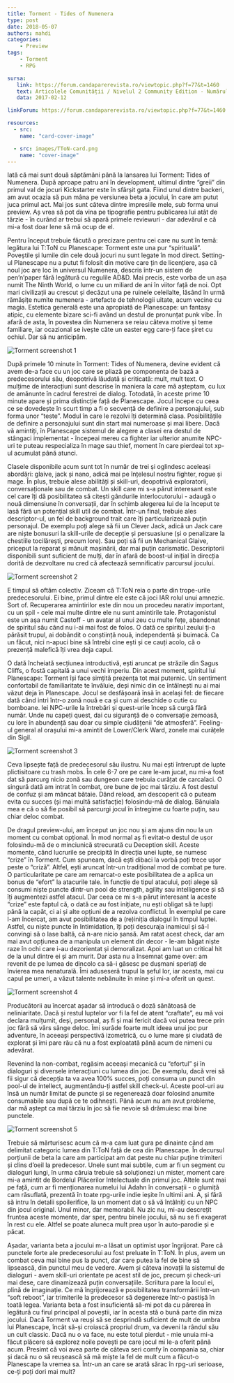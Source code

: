 ```yaml
---
title: Torment - Tides of Numenera
type: post
date: 2018-05-07
authors: mahdi
categories:
    - Preview
tags:
    - Torment
    - RPG

sursa:
   link: https://forum.candaparerevista.ro/viewtopic.php?f=77&t=1460
   text: Articolele Comunității / Nivelul 2 Community Edition - Numărul 2
   data: 2017-02-12

linkForum: https://forum.candaparerevista.ro/viewtopic.php?f=77&t=1460

resources:
  - src:
    name: "card-cover-image"

  - src: images/TToN-card.png
    name: "cover-image"
---
```


Iată că mai sunt două săptămâni până la lansarea lui Torment: Tides of Numenera. După aproape patru ani în development, ultimul dintre “greii” din primul val de jocuri Kickstarter este în sfârșit gata. Fiind unul dintre backeri, am avut ocazia să pun mâna pe versiunea beta a jocului, în care am putut juca primul act. Mai jos sunt câteva dintre impresiile mele, sub forma unui preview. Aș vrea să pot da vina pe tipografie pentru publicarea lui atât de târzie - în curând ar trebui să apară primele reviewuri - dar adevărul e că mi-a fost doar lene să mă ocup de el.

Pentru început trebuie făcută o precizare pentru cei care nu sunt în temă: legătura lui T:ToN cu Planescape: Torment este una pur “spirituală”. Poveștile și lumile din cele două jocuri nu sunt legate în mod direct. Setting-ul Planescape nu a putut fi folosit din motive care țin de licențiere, așa că noul joc are loc în universul Numenera, descris într-un sistem de pen’n’paper fără legătură cu regulile AD&D. Mai precis, este vorba de un așa numit The Ninth World, o lume cu un miliard de ani în viitor față de noi. Opt mari civilizații au crescut și decăzut una pe ruinele celeilalte, lăsând în urmă rămășițe numite numenera - artefacte de tehnologii uitate, acum vecine cu magia. Estetica generală este una apropiată de Planescape: un fantasy atipic, cu elemente bizare sci-fi având un destul de pronunțat punk vibe. În afară de asta, în povestea din Numenera se reiau câteva motive și teme familiare, iar ocazional se ivește câte un easter egg care-ți face șiret cu ochiul. Dar să nu anticipăm.

![Torment screenshot 1](gallery/TToN1.jpg)

După primele 10 minute în Torment: Tides of Numenera, devine evident că avem de-a face cu un joc care se pliază pe componenta de bază a predecesorului său, deopotrivă lăudată și criticată: mult, mult text. O mulțime de interacțiuni sunt descrise în maniera la care mă așteptam, cu lux de amănunte în cadrul ferestrei de dialog. Totodată, în aceste prime 10 minute apare și prima distincție față de Planescape. Jocul începe cu ceea ce se dovedește în scurt timp a fi o secvență de definire a personajului, sub forma unor “teste”. Modul în care le rezolvi îți determină clasa. Posibilitățile de definire a personajului sunt din start mai numeroase și mai libere. Dacă vă amintiți, în Planescape sistemul de alegere a clasei era destul de stângaci implementat - începeai mereu ca fighter iar ulterior anumite NPC-uri te puteau respecializa în mage sau thief, moment în care pierdeai tot xp-ul acumulat până atunci.

Clasele disponibile acum sunt tot în număr de trei și oglindesc aceleași abordări: glaive, jack și nano, adică mai pe înțelesul nostru fighter, rogue și mage. În plus, trebuie alese abilități și skill-uri, deopotrivă exploratorii, conversaționale sau de combat. Un skill care mi s-a părut interesant este cel care îți dă posibilitatea să citești gândurile interlocutorului - adaugă o nouă dimensiune în conversații, dar în schimb alegerea lui de la început te lasă fără un potențial skill util de combat. Într-un final, trebuie ales descriptor-ul, un fel de background trait care îți particularizează puțin personajul. De exemplu poți alege să fii un Clever Jack, adică un Jack care are niște bonusuri la skill-urile de decepție și persuasiune (și o penalizare la chestiile tocilărești, precum lore). Sau poți să fii un Mechanical Glaive, priceput la reparat și mânuit mașinării, dar mai puțin carismatic. Descriptorii disponibili sunt suficient de mulți, dar în afară de boost-ul inițial în direcția dorită de dezvoltare nu cred că afectează semnificativ parcursul jocului.

![Torment screenshot 2](gallery/TToN2.jpg)

E timpul să oftăm colectiv. Ziceam că T:ToN reia o parte din trope-urile predecesorului. Ei bine, primul dintre ele este că joci IAR rolul unui amnezic. Sort of. Recuperarea amintirilor este din nou un procedeu narativ important, cu un șpil - cele mai multe dintre ele nu sunt amintirile tale. Protagonistul este un așa numit Castoff - un avatar al unui zeu cu multe fețe, abandonat de spiritul său când nu i-ai mai fost de folos. O dată ce spiritul zeului ți-a părăsit trupul, ai dobândit o conștiință nouă, independentă și buimacă. Ca un făcut, nici n-apuci bine să întrebi cine ești și ce cauți acolo, că o prezență malefică îți vrea deja capul.

O dată încheiată secțiunea introductivă, ești aruncat pe străzile din Sagus Cliffs, o fostă capitală a unui vechi imperiu. Din acest moment, spiritul lui Planescape: Torment își face simțită prezența tot mai puternic. Un sentiment confortabil de familiaritate te învăluie, deși nimic din ce întâlnești nu ai mai văzut deja în Planescape. Jocul se desfășoară însă în același fel: de fiecare dată când intri într-o zonă nouă e ca și cum ai deschide o cutie cu bomboane. Iei NPC-urile la întrebări și quest-urile încep să curgă fără număr. Unde nu capeți quest, dai cu siguranță de o conversație zemoasă, cu lore în abundență sau doar cu simple ciudățenii “de atmosferă”. Feeling-ul general al orașului mi-a amintit de Lower/Clerk Ward, zonele mai curățele din Sigil.

![Torment screenshot 3](gallery/TToN3.jpg)

Ceva lipsește față de predecesorul său ilustru. Nu mai ești întrerupt de lupte plictisitoare cu trash mobs. În cele 6-7 ore pe care le-am jucat, nu mi-a fost dat să parcurg nicio zonă sau dungeon care trebuia curățat de carcalaci. O singură dată am intrat în combat, ore bune de joc mai târziu. A fost destul de confuz și am mâncat bătaie. Dând reload, am descoperit că o puteam evita cu succes (și mai multă satisfacție) folosindu-mă de dialog. Bănuiala mea e că o să fie posibil să parcurgi jocul în întregime cu foarte puțin, sau chiar deloc combat.

De dragul preview-ului, am început un joc nou și am ajuns din nou la un moment cu combat opțional. În mod normal aș fi evitat-o destul de ușor folosindu-mă de o minciunică strecurată cu Deception skill. Aceste momente, când lucrurile se precipită în direcția unei lupte, se numesc “crize” în Torment. Cum spuneam, dacă ești dibaci la vorbă poți trece ușor peste o “criză”. Altfel, ești aruncat într-un tradițional mod de combat pe ture. O particularitate pe care am remarcat-o este posibilitatea de a aplica un bonus de “efort” la atacurile tale. În funcție de tipul atacului, poți alege să consumi niște puncte dintr-un pool de strength, agility sau intelligence și să îți augmentezi astfel atacul. Dar ceea ce mi s-a părut interesant la aceste “crize” este faptul că, o dată ce au fost inițiate, nu ești obligat să te lupți până la capăt, ci ai și alte opțiuni de a rezolva conflictul. În exemplul pe care l-am încercat, am avut posibilitatea de a (re)iniția dialogul în timpul luptei. Astfel, cu niște puncte în Intimidation, îți poți descuraja inamicul și să-l convingi să o lase baltă, că n-are nicio șansă. Am ratat acest check, dar am mai avut opțiunea de a manipula un element din decor - le-am băgat niște raze în ochi care i-au dezorientat și demoralizat. Apoi am luat un critical hit de la unul dintre ei și am murit. Dar asta nu a însemnat game over: am revenit de pe lumea de dincolo ca să-i găsesc pe dușmani speriați de învierea mea nenaturală. Îmi aduseseră trupul la șeful lor, iar acesta, mai cu capul pe umeri, a văzut talente nebănuite în mine și mi-a oferit un quest.

![Torment screenshot 4](gallery/TToN4.jpg)

Producătorii au încercat așadar să introducă o doză sănătoasă de neliniaritate. Dacă și restul luptelor vor fi la fel de atent “craftate”, eu mă voi declara mulțumit, deși, personal, aș fi și mai fericit dacă voi putea trece prin joc fără să vărs sânge deloc. Îmi surâde foarte mult ideea unui joc pur adventure, în aceeași perspectivă izometrică, cu o lume mare și ciudată de explorat și îmi pare rău că nu a fost exploatată până acum de nimeni cu adevărat.

Revenind la non-combat, regăsim aceeași mecanică cu “efortul” și în dialoguri și diversele interacțiuni cu lumea din joc. De exemplu, dacă vrei să fii sigur că decepția ta va avea 100% succes, poți consuma un punct din pool-ul de intellect, augmentându-ți astfel skill check-ul. Aceste pool-uri au însă un număr limitat de puncte și se regenerează doar folosind anumite consumabile sau după ce te odihnești. Până acum nu am avut probleme, dar mă aștept ca mai târziu în joc să fie nevoie să drămuiesc mai bine punctele.

![Torment screenshot 5](gallery/TToN5.jpg)

Trebuie să mărturisesc acum că m-a cam luat gura pe dinainte când am delimitat categoric lumea din T:ToN față de cea din Planescape. În decursul porțiunii de beta la care am participat am dat peste nu chiar puține trimiteri și clins d’oeil la predecesor. Unele sunt mai subtile, cum ar fi un segment cu dialoguri lungi, în urma căruia trebuie să soluționezi un mister, moment care mi-a amintit de Bordelul Plăcerilor Intelectuale din primul joc. Altele sunt mai pe față, cum ar fi menționarea numelui lui Adahn în conversații - o glumiță cam răsuflată, prezentă în toate rpg-urile indie ieșite în ultimii ani. A, și fără să intru în detalii spoilerifice, la un moment dat o să vă întâlniți cu un NPC din jocul original. Unul minor, dar memorabil. Nu zic nu, mi-au descrețit fruntea aceste momente, dar sper, pentru binele jocului, să nu se fi exagerat în rest cu ele. Altfel se poate aluneca mult prea ușor în auto-parodie și e păcat.

Așadar, varianta beta a jocului m-a lăsat un optimist ușor îngrijorat. Pare că punctele forte ale predecesorului au fost preluate în T:ToN. În plus, avem un combat ceva mai bine pus la punct, dar care putea la fel de bine să lipsească, din punctul meu de vedere. Avem și câteva inovații la sistemul de dialoguri - avem skill-uri orientate pe acest stil de joc, precum și check-uri mai dese, care dinamizează puțin conversațiile. Scriitura pare la locul ei, plină de imaginație. Ce mă îngrijorează e posibilitatea transformării într-un “soft reboot”, iar trimiterile la predecesor să degenereze într-o pastișă în toată legea. Varianta beta a fost insuficientă să-mi pot da cu părerea în legătură cu firul principal al poveștii, iar în acesta stă o bună parte din miza jocului. Dacă Torment va reuși să se desprindă suficient de mult de umbra lui Planescape, încât să-și croiască propriul drum, va deveni la rândul său un cult classic. Dacă nu o va face, nu este totul pierdut - mie unuia mi-a făcut plăcere să explorez noile povești pe care jocul mi le-a oferit până acum. Presimt că voi avea parte de câteva seri comfy în compania sa, chiar și dacă nu o să reușească să mă miște la fel de mult cum a făcut-o Planescape la vremea sa. Într-un an care se arată sărac în rpg-uri serioase, ce-ți poți dori mai mult?
